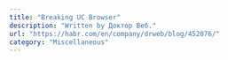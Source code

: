 ```yaml
---
title: "Breaking UC Browser"
description: "Written by Доктор Веб."
url: "https://habr.com/en/company/drweb/blog/452076/"
category: "Miscellaneous"
---
```

